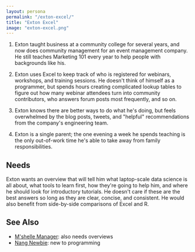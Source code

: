 ```yaml
---
layout: persona
permalink: "/exton-excel/"
title: "Exton Excel"
image: "exton-excel.png"
---
```


1. Exton taught business at a community college for several years, and now does
   community management for an event management company. He still teaches
   Marketing 101 every year to help people with backgrounds like his.

2. Exton uses Excel to keep track of who is registered for webinars, workshops,
   and training sessions. He doesn't think of himself as a programmer, but
   spends hours creating complicated lookup tables to figure out how many
   webinar attendees turn into community contributors, who answers forum posts
   most frequently, and so on.

3. Exton knows there are better ways to do what he's doing, but feels
   overwhelmed by the blog posts, tweets, and "helpful" recommendations from the
   company's engineering team.

4. Exton is a single parent; the one evening a week he spends teaching is the
   only out-of-work time he's able to take away from family responsibilities.

## Needs

Exton wants an overview that will tell him what laptop-scale data science is all
about, what tools to learn first, how they're going to help him, and where he
should look for introductory tutorials. He doesn't care if these are the best
answers so long as they are clear, concise, and consistent. He would also
benefit from side-by-side comparisons of Excel and R.

## See Also

-   [M'shelle Manager](../mshelle-manager): also needs overviews
-   [Nang Newbie](../nang-newbie): new to programming
